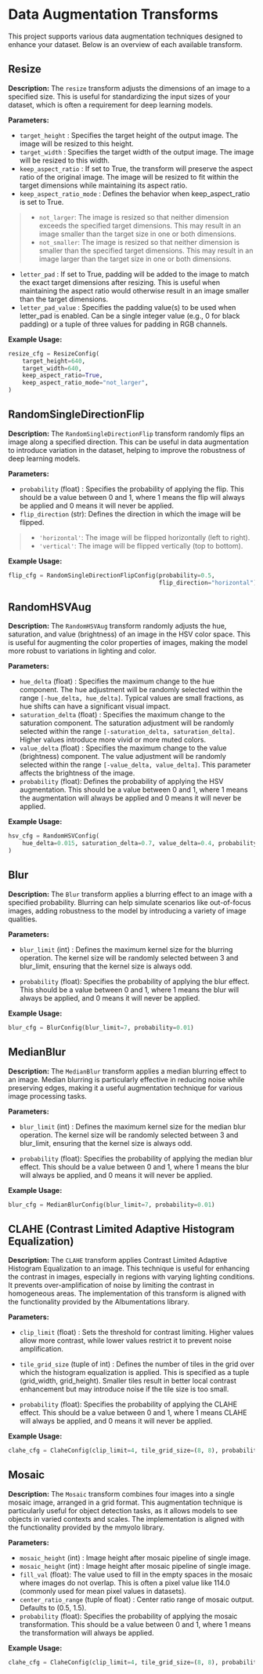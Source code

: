 # Data Augmentation Transforms

This project supports various data augmentation techniques designed to enhance your dataset. Below is an overview of each available transform.

## Resize

**Description:**
The `resize` transform adjusts the dimensions of an image to a specified size. This is useful for standardizing the input sizes of your dataset, which is often a requirement for deep learning models.

**Parameters:**  

- `target_height` : Specifies the target height of the output image. The image will be resized to this height.  
- `target_width` : Specifies the target width of the output image. The image will be resized to this width.  
- `keep_aspect_ratio` : If set to True, the transform will preserve the aspect ratio of the original image. The image will be resized to fit within the target dimensions while maintaining its aspect ratio.  
- `keep_aspect_ratio_mode` : Defines the behavior when keep_aspect_ratio is set to True.  
> - `not_larger`: The image is resized so that neither dimension exceeds the specified target dimensions. This may result in an image smaller than the target size in one or both dimensions.  
> - `not_smaller`: The image is resized so that neither dimension is smaller than the specified target dimensions. This may result in an image larger than the target size in one or both dimensions.  


- `letter_pad` : If set to True, padding will be added to the image to match the exact target dimensions after resizing. This is useful when maintaining the aspect ratio would otherwise result in an image smaller than the target dimensions.  
- `letter_pad_value` : Specifies the padding value(s) to be used when letter_pad is enabled. Can be a single integer value (e.g., 0 for black padding) or a tuple of three values for padding in RGB channels.

**Example Usage:**
```python
resize_cfg = ResizeConfig(
    target_height=640,
    target_width=640,
    keep_aspect_ratio=True,
    keep_aspect_ratio_mode="not_larger",
)
```


## RandomSingleDirectionFlip

**Description:**
The `RandomSingleDirectionFlip` transform randomly flips an image along a specified direction. This can be useful in data augmentation to introduce variation in the dataset, helping to improve the robustness of deep learning models.

**Parameters:**  

- `probability` (float) : Specifies the probability of applying the flip. This should be a value between 0 and 1, where 1 means the flip will always be applied and 0 means it will never be applied.  
- `flip_direction` (str): Defines the direction in which the image will be flipped.  
> - `'horizontal'`: The image will be flipped horizontally (left to right).  
> - `'vertical'`: The image will be flipped vertically (top to bottom).  


**Example Usage:**
```python
flip_cfg = RandomSingleDirectionFlipConfig(probability=0.5, 
                                           flip_direction="horizontal")
```


## RandomHSVAug

**Description:**
The `RandomHSVAug` transform randomly adjusts the hue, saturation, and value (brightness) of an image in the HSV color space. This is useful for augmenting the color properties of images, making the model more robust to variations in lighting and color.

**Parameters:**  

- `hue_delta` (float) : Specifies the maximum change to the hue component. The hue adjustment will be randomly selected within the range `[-hue_delta, hue_delta]`. Typical values are small fractions, as hue shifts can have a significant visual impact.  
- `saturation_delta` (float) : Specifies the maximum change to the saturation component. The saturation adjustment will be randomly selected within the range `[-saturation_delta, saturation_delta]`. Higher values introduce more vivid or more muted colors.  
- `value_delta` (float) : Specifies the maximum change to the value (brightness) component. The value adjustment will be randomly selected within the range `[-value_delta, value_delta]`. This parameter affects the brightness of the image.  
- `probability` (float): Defines the probability of applying the HSV augmentation. This should be a value between 0 and 1, where 1 means the augmentation will always be applied and 0 means it will never be applied.


**Example Usage:**
```python
hsv_cfg = RandomHSVConfig(
    hue_delta=0.015, saturation_delta=0.7, value_delta=0.4, probability=0.5
)
```

## Blur

**Description:**
The `Blur` transform applies a blurring effect to an image with a specified probability. Blurring can help simulate scenarios like out-of-focus images, adding robustness to the model by introducing a variety of image qualities.

**Parameters:**  

- `blur_limit` (int) : Defines the maximum kernel size for the blurring operation. The kernel size will be randomly selected between 3 and blur_limit, ensuring that the kernel size is always odd.  

- `probability` (float): Specifies the probability of applying the blur effect. This should be a value between 0 and 1, where 1 means the blur will always be applied, and 0 means it will never be applied.


**Example Usage:**
```python
blur_cfg = BlurConfig(blur_limit=7, probability=0.01)
```

## MedianBlur

**Description:**
The `MedianBlur` transform applies a median blurring effect to an image. Median blurring is particularly effective in reducing noise while preserving edges, making it a useful augmentation technique for various image processing tasks.

**Parameters:**  

- `blur_limit` (int) : Defines the maximum kernel size for the median blur operation. The kernel size will be randomly selected between 3 and blur_limit, ensuring that the kernel size is always odd.  

- `probability` (float): Specifies the probability of applying the median blur effect. This should be a value between 0 and 1, where 1 means the blur will always be applied, and 0 means it will never be applied.


**Example Usage:**
```python
blur_cfg = MedianBlurConfig(blur_limit=7, probability=0.01)
```


## CLAHE (Contrast Limited Adaptive Histogram Equalization)

**Description:**
The `CLAHE` transform applies Contrast Limited Adaptive Histogram Equalization to an image. This technique is useful for enhancing the contrast in images, especially in regions with varying lighting conditions. It prevents over-amplification of noise by limiting the contrast in homogeneous areas. The implementation of this transform is aligned with the functionality provided by the Albumentations library.  

**Parameters:**  

- `clip_limit` (float) : Sets the threshold for contrast limiting. Higher values allow more contrast, while lower values restrict it to prevent noise amplification.

- `tile_grid_size` (tuple of int) : Defines the number of tiles in the grid over which the histogram equalization is applied. This is specified as a tuple (grid_width, grid_height). Smaller tiles result in better local contrast enhancement but may introduce noise if the tile size is too small.


- `probability` (float): Specifies the probability of applying the CLAHE effect. This should be a value between 0 and 1, where 1 means CLAHE will always be applied, and 0 means it will never be applied.


**Example Usage:**
```python
clahe_cfg = ClaheConfig(clip_limit=4, tile_grid_size=(8, 8), probability=0.01)
```


## Mosaic

**Description:**
The `Mosaic` transform combines four images into a single mosaic image, arranged in a grid format. This augmentation technique is particularly useful for object detection tasks, as it allows models to see objects in varied contexts and scales. The implementation is aligned with the functionality provided by the mmyolo library.

**Parameters:**  

- `mosaic_height` (int) : Image height after mosaic pipeline of single image.  
- `mosaic_height` (int) : Image height after mosaic pipeline of single image.  
- `fill_val` (float): The value used to fill in the empty spaces in the mosaic where images do not overlap. This is often a pixel value like 114.0 (commonly used for mean pixel values in datasets).
- `center_ratio_range` (tuple of float) : Center ratio range of mosaic output. Defaults to (0.5, 1.5).
- `probability` (float): Specifies the probability of applying the mosaic transformation. This should be a value between 0 and 1, where 1 means the transformation will always be applied.


**Example Usage:**
```python
clahe_cfg = ClaheConfig(clip_limit=4, tile_grid_size=(8, 8), probability=0.01)
```